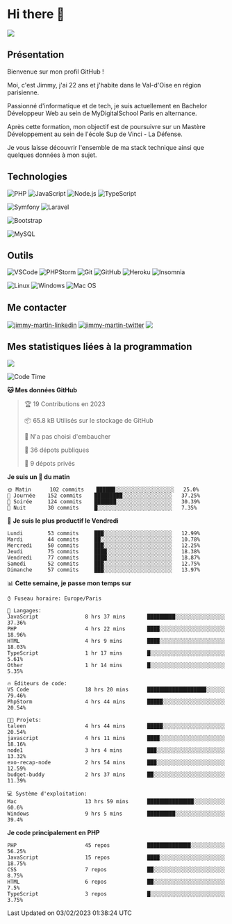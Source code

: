 # Hi there 👋

![](https://komarev.com/ghpvc/?username=jimmy-martin&color=1a1b27)

<!--
**jimmy-martin/jimmy-martin** is a ✨ _special_ ✨ repository because its `README.md` (this file) appears on your GitHub profile.

Here are some ideas to get you started:

- 🔭 I’m currently working on ...
- 🌱 I’m currently learning ...
- 👯 I’m looking to collaborate on ...
- 🤔 I’m looking for help with ...
- 💬 Ask me about ...
- 📫 How to reach me: ...
- 😄 Pronouns: ...
- ⚡ Fun fact: ...
-->

## Présentation

Bienvenue sur mon profil GitHub !

Moi, c'est Jimmy, j'ai 22 ans et j'habite dans le Val-d'Oise en région parisienne.

Passionné d'informatique et de tech, je suis actuellement en Bachelor Développeur Web au sein de MyDigitalSchool Paris en alternance.

Après cette formation, mon objectif est de poursuivre sur un Mastère Développement au sein de l'école Sup de Vinci - La Défense.

Je vous laisse découvrir l'ensemble de ma stack technique ainsi que quelques données à mon sujet.

## Technologies

<div>

![PHP](https://img.shields.io/badge/PHP-777BB4?style=for-the-badge&logo=php&logoColor=white) ![JavaScript](https://img.shields.io/badge/JavaScript-F7DF1E?style=for-the-badge&logo=javascript&logoColor=black) ![Node.js](https://img.shields.io/badge/Node.js-43853D?style=for-the-badge&logo=node.js&logoColor=white) ![TypeScript](https://img.shields.io/badge/TypeScript-007ACC?style=for-the-badge&logo=typescript&logoColor=white)

</div>
<div>

![Symfony](https://img.shields.io/badge/Symfony-092E20?style=for-the-badge&logo=symfony&logoColor=white) ![Laravel](https://img.shields.io/badge/Laravel-FF2D20?style=for-the-badge&logo=laravel&logoColor=white)

</div>
<div>

![Bootstrap](https://img.shields.io/badge/Bootstrap-563D7C?style=for-the-badge&logo=bootstrap&logoColor=white)

</div>
<div>

![MySQL](https://img.shields.io/badge/MySQL-4479A1?style=for-the-badge&logo=mysql&logoColor=white)

</div>

## Outils

![VSCode](https://img.shields.io/badge/VSCode-007ACC?style=for-the-badge&logo=visual-studio-code&logoColor=white)
![PHPStorm](http://img.shields.io/badge/-PHPStorm-181717?style=for-the-badge&logo=phpstorm&logoColor=white)
![Git](https://img.shields.io/badge/Git-E44C30?style=for-the-badge&logo=git&logoColor=white)
![GitHub](https://img.shields.io/badge/GitHub-100000?style=for-the-badge&logo=github&logoColor=white)
![Heroku](https://img.shields.io/badge/Heroku-6762a6?style=for-the-badge&logo=heroku&logoColor=white)
![Insomnia](https://img.shields.io/badge/Insomnia-5600cd?style=for-the-badge&logo=insomnia&logoColor=white)

![Linux](https://img.shields.io/badge/Linux-FCC624?style=for-the-badge&logo=linux&logoColor=white)
![Windows](https://img.shields.io/badge/Windows-0078D6?style=for-the-badge&logo=windows&logoColor=white)
![Mac OS](https://img.shields.io/badge/mac%20os-000000?style=for-the-badge&logo=apple&logoColor=white)

## Me contacter

<p>
<a href="https://www.linkedin.com/in/jimmy-martin-dev/" target="blank"><img align="center" src="https://img.shields.io/badge/-LinkedIn-0077B5?style=for-the-badge&logo=Linkedin&logoColor=white&link=https://www.linkedin.com/in/jimmy-martin-dev/" alt="jimmy-martin-linkedin"/></a>
<a href="https://twitter.com/jimmydev_" target="blank"><img align="center" src="https://img.shields.io/badge/-Twitter-1DA1F2?style=for-the-badge&logo=Twitter&logoColor=white&link=https://twitter.com/jimmydev_" alt="jimmy-martin-twitter"/></a>
 <a href="mailto:jimmy.martin952@gmail.com" target="blank"><img align="center" src="https://img.shields.io/badge/gmail-D14836?style=for-the-badge&logo=gmail&logoColor=white" /></a>
</p>

## Mes statistiques liées à la programmation

<a href="https://github-readme-stats.vercel.app/api/top-langs/?username=jimmy-martin&layout=compact">
  <img align="center" src="https://github-readme-stats.vercel.app/api/top-langs/?username=jimmy-martin&layout=compact"/>
</a>



<!--START_SECTION:waka-->
![Code Time](http://img.shields.io/badge/Code%20Time-1%2C458%20hrs%2053%20mins-blue)

**🐱 Mes données GitHub** 

> 🏆 19 Contributions en 2023
 > 
> 📦 65.8 kB Utilisés sur le stockage de GitHub 
 > 
> 🚫 N'a pas choisi d'embaucher
 > 
> 📜 36 dépots publiques 
 > 
> 🔑 9 dépots privés  
 > 
**Je suis un 🐤 du matin** 

```text
🌞 Matin      102 commits    ██████░░░░░░░░░░░░░░░░░░░   25.0% 
🌆 Journée    152 commits    █████████░░░░░░░░░░░░░░░░   37.25% 
🌃 Soirée     124 commits    ███████░░░░░░░░░░░░░░░░░░   30.39% 
🌙 Nuit       30 commits     █░░░░░░░░░░░░░░░░░░░░░░░░   7.35%

```
📅 **Je suis le plus productif le Vendredi** 

```text
Lundi        53 commits     ███░░░░░░░░░░░░░░░░░░░░░░   12.99% 
Mardi        44 commits     ██░░░░░░░░░░░░░░░░░░░░░░░   10.78% 
Mercredi     50 commits     ███░░░░░░░░░░░░░░░░░░░░░░   12.25% 
Jeudi        75 commits     ████░░░░░░░░░░░░░░░░░░░░░   18.38% 
Vendredi     77 commits     ████░░░░░░░░░░░░░░░░░░░░░   18.87% 
Samedi       52 commits     ███░░░░░░░░░░░░░░░░░░░░░░   12.75% 
Dimanche     57 commits     ███░░░░░░░░░░░░░░░░░░░░░░   13.97%

```


📊 **Cette semaine, je passe mon temps sur** 

```text
⌚︎ Fuseau horaire: Europe/Paris

💬 Langages: 
JavaScript               8 hrs 37 mins       █████████░░░░░░░░░░░░░░░░   37.36% 
PHP                      4 hrs 22 mins       ████░░░░░░░░░░░░░░░░░░░░░   18.96% 
HTML                     4 hrs 9 mins        ████░░░░░░░░░░░░░░░░░░░░░   18.03% 
TypeScript               1 hr 17 mins        █░░░░░░░░░░░░░░░░░░░░░░░░   5.61% 
Other                    1 hr 14 mins        █░░░░░░░░░░░░░░░░░░░░░░░░   5.35%

🔥 Éditeurs de code: 
VS Code                  18 hrs 20 mins      ███████████████████░░░░░░   79.46% 
PhpStorm                 4 hrs 44 mins       █████░░░░░░░░░░░░░░░░░░░░   20.54%

🐱‍💻 Projets: 
taleen                   4 hrs 44 mins       █████░░░░░░░░░░░░░░░░░░░░   20.54% 
javascript               4 hrs 11 mins       ████░░░░░░░░░░░░░░░░░░░░░   18.16% 
node1                    3 hrs 4 mins        ███░░░░░░░░░░░░░░░░░░░░░░   13.32% 
exo-recap-node           2 hrs 54 mins       ███░░░░░░░░░░░░░░░░░░░░░░   12.59% 
budget-buddy             2 hrs 37 mins       ██░░░░░░░░░░░░░░░░░░░░░░░   11.39%

💻 Système d'exploitation: 
Mac                      13 hrs 59 mins      ███████████████░░░░░░░░░░   60.6% 
Windows                  9 hrs 5 mins        █████████░░░░░░░░░░░░░░░░   39.4%

```

**Je code principalement en PHP** 

```text
PHP                      45 repos            ██████████████░░░░░░░░░░░   56.25% 
JavaScript               15 repos            ████░░░░░░░░░░░░░░░░░░░░░   18.75% 
CSS                      7 repos             ██░░░░░░░░░░░░░░░░░░░░░░░   8.75% 
HTML                     6 repos             ██░░░░░░░░░░░░░░░░░░░░░░░   7.5% 
TypeScript               3 repos             █░░░░░░░░░░░░░░░░░░░░░░░░   3.75%

```



 Last Updated on 03/02/2023 01:38:24 UTC
<!--END_SECTION:waka-->


